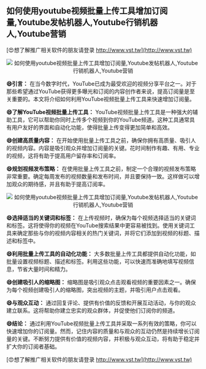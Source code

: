 ## **如何使用youtube视频批量上传工具增加订阅量,Youtube发帖机器人,Youtube行销机器人,Youtube营销**

[😍想了解推广相关软件的朋友请登录 http://www.vst.tw](http://www.vst.tw)

 <center><img src="https://vst.tw/MP4/tuiguang/png/1.png" alt="如何使用youtube视频批量上传工具增加订阅量,Youtube发帖机器人,Youtube行销机器人,Youtube营销"></center>

**😄引言：**
在当今数字时代，YouTube已成为最受欢迎的视频分享平台之一。对于那些希望通过YouTube获得更多曝光和订阅的内容创作者来说，提高订阅量是至关重要的。本文将介绍如何利用YouTube视频批量上传工具来快速增加订阅量。

**😄了解YouTube视频批量上传工具：**
YouTube视频批量上传工具是一种强大的辅助工具，它可以帮助你同时上传多个视频到你的YouTube频道。这种工具通常具有用户友好的界面和自动化功能，使得批量上传变得更加简单和高效。

**😄创建高质量内容：**
在开始使用批量上传工具之前，确保你拥有高质量、吸引人的视频内容。内容是吸引观众并增加订阅量的关键。花时间制作有趣、有用、专业的视频，这将有助于提高用户留存率和订阅率。

**😄规划视频发布策略：**
在使用批量上传工具之前，制定一个合理的视频发布策略非常重要。确定每周发布的视频数量和发布时间，并且要保持一致。这样做可以增加观众的期待感，并且有助于提高订阅率。

 <center><img src="https://vst.tw/MP4/tuiguang/png/6.png" alt="如何使用youtube视频批量上传工具增加订阅量,Youtube发帖机器人,Youtube行销机器人,Youtube营销"></center>

**😄选择适当的关键词和标签：**
在上传视频时，确保为每个视频选择适当的关键词和标签。这将使得你的视频在YouTube搜索结果中更容易被找到。使用关键词工具来确定那些与你的视频内容相关的热门关键词，并将它们添加到视频的标题、描述和标签中。

**😄利用批量上传工具的自动化功能：**
大多数批量上传工具都提供自动化功能，如批量设置视频标题、描述和标签。利用这些功能，可以快速而准确地填写视频信息，节省大量时间和精力。

**😄创建吸引人的缩略图：**
缩略图是吸引观众点击观看视频的重要因素之一。确保为每个视频创建吸引人的缩略图，突出视频的主题，并吸引用户点击观看。

**😄与观众互动：**
通过回复评论、提供有价值的反馈和开展互动活动，与你的观众建立联系。这将帮助你建立忠实的观众群体，并促使他们订阅你的频道。

**😄结论：**
通过利用YouTube视频批量上传工具并采取一系列有效的策略，你可以快速增加你的订阅量。然而，记住内容的质量和与观众的互动仍然是持续增长订阅量的关键。不断努力提供有价值的视频内容，并积极与观众互动，将有助于稳定并扩大你的订阅者基础。

[😍想了解推广相关软件的朋友请登录 http://www.vst.tw](http://www.vst.tw)



